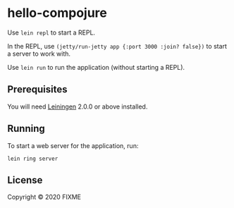 # hello-compojure

Use `lein repl` to start a REPL.

In the REPL, use `(jetty/run-jetty app {:port 3000 :join? false})` to start a server to work with.

Use `lein run` to run the application (without starting a REPL).

## Prerequisites

You will need [Leiningen][] 2.0.0 or above installed.

[leiningen]: https://github.com/technomancy/leiningen

## Running

To start a web server for the application, run:

    lein ring server

## License

Copyright © 2020 FIXME
